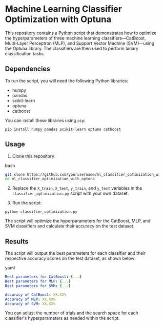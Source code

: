 Machine Learning Classifier Optimization with Optuna
====================================================

This repository contains a Python script that demonstrates how to optimize the hyperparameters of three machine learning classifiers—CatBoost, Multi-Layer Perceptron (MLP), and Support Vector Machine (SVM)—using the Optuna library. The classifiers are then used to perform binary classification tasks.

Dependencies
------------

To run the script, you will need the following Python libraries:

*   numpy
*   pandas
*   scikit-learn
*   optuna
*   catboost

You can install these libraries using `pip`:

`pip install numpy pandas scikit-learn optuna catboost`

Usage
-----

1.  Clone this repository:

bash

```bash
git clone https://github.com/yourusername/ml_classifier_optimization_with_optuna.git
cd ml_classifier_optimization_with_optuna
```

2.  Replace the `X_train`, `X_test`, `y_train`, and `y_test` variables in the `classifier_optimization.py` script with your own dataset.
    
3.  Run the script:
    

`python classifier_optimization.py`

The script will optimize the hyperparameters for the CatBoost, MLP, and SVM classifiers and calculate their accuracy on the test dataset.

Results
-------

The script will output the best parameters for each classifier and their respective accuracy scores on the test dataset, as shown below:

yaml

```yaml
Best parameters for CatBoost: {...}
Best parameters for MLP: {...}
Best parameters for SVM: {...}

Accuracy of CatBoost: XX.XX%
Accuracy of MLP: XX.XX%
Accuracy of SVM: XX.XX%
```

You can adjust the number of trials and the search space for each classifier's hyperparameters as needed within the script.